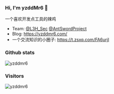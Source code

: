 ### Hi, I'm yzddMr6 👋

一个喜欢开发点工具的辣鸡
* Team: 
  [@L3H_Sec](https://l3hsec.com/)
  [@AntSwordProject](https://github.com/AntSwordProject)
* Blog: https://yzddmr6.com/
* 一个交流知识的小圈子: https://t.zsxq.com/FA6urjI

### Github stats
![yzddmr6](https://github-readme-stats.vercel.app/api?username=yzddmr6&show_icons=true&theme=tokyonight)


### Visitors
![yzddmr6](https://profile-counter.glitch.me/yzddmr6/count.svg)
